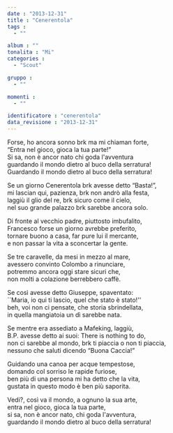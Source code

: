 ```yaml
---
date : "2013-12-31"
title : "Cenerentola"
tags : 
  - ""

album : ""
tonalita : "Mi"
categories : 
  - "Scout"

gruppo : 
  - ""

momenti : 
  - ""

identificatore : "cenerentola"
data_revisione : "2013-12-31"
---
```

  
  
Forse, ho ancora sonno brk ma mi chiaman forte,   
“Entra nel gioco, gioca la tua parte!”  
Si sa, non è ancor nato chi goda l'avventura  
guardando il mondo dietro al buco della serratura!  
Guardando il mondo dietro al buco della serratura!  
  
  
  
  
  
  
  
  
Se un giorno Cenerentola brk avesse detto “Basta!”,  
mi lascian qui, pazienza, brk non andrò alla festa,  
laggiù il glio del re, brk sicuro come il cielo,  
nel suo grande palazzo brk sarebbe ancora solo.   
  
  
  
  
  
  
  
  
  
Di fronte al vecchio padre, piuttosto imbufalito,  
Francesco forse un giorno avrebbe preferito,  
tornare buono a casa, far pure lui il mercante,   
e non passar la vita a sconcertar la gente.   
  
  
  
Se tre caravelle, da mesi in mezzo al mare,  
avessero convinto Colombo a rinunciare,  
potremmo ancora oggi stare sicuri che,  
non molti a colazione berrebbero caffè.   
  
  
  
Se così avesse detto Giuseppe, spaventato:  
``Maria, io qui ti lascio, quel che stato è stato!''  
beh, voi non ci pensate, che storia sbrindellata,   
in quella mangiatoia un dì sarebbe nata.   
  
  
  
Se mentre era assediato a Mafeking, laggiù,   
B.P. avesse detto ai suoi: There is nothing to do,  
non ci sarebbe al mondo, brk ti piaccia o non ti piaccia,   
nessuno che saluti dicendo “Buona Caccia!”   
  
  
  
Guidando una canoa per acque tempestose,  
domando col sorriso le rapide furiose,   
ben più di una persona mi ha detto che la vita,  
gustata in questo modo è ben più saporita.  
  
  
  
Vedi?, così va il mondo, a ognuno la sua arte,  
entra nel gioco, gioca la tua parte,  
si sa, non è ancor nato, chi goda l'avventura,  
guardando il mondo dietro al buco della serratura!  
  
